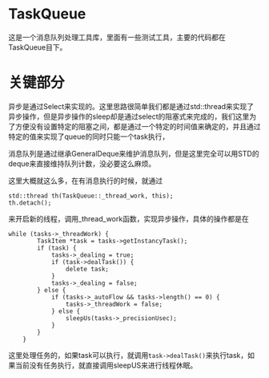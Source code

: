 # TaskQueue
这是一个消息队列处理工具库，里面有一些测试工具，主要的代码都在TaskQueue目下。

# 关键部分
异步是通过Select来实现的。这里思路很简单我们都是通过std::thread来实现了异步操作，但是异步操作的sleep却是通过select的阻塞式来完成的，我们这里为了方便没有设置特定的阻塞之间，都是通过一个特定的时间值来确定的，并且通过特定的值来实现了queue的同时只能一个task执行，

消息队列是通过继承GeneralDeque来维护消息队列，但是这里完全可以用STD的deque来直接维持队列计数，没必要这么麻烦。

这里大概就这么多，在有消息执行的时候，就通过
```
std::thread th(TaskQueue::_thread_work, this);
th.detach();
```
来开启新的线程，调用_thread_work函数，实现异步操作，具体的操作都是在
```
while (tasks->_threadWork) {
		TaskItem *task = tasks->getInstancyTask();
		if (task) {
			tasks->_dealing = true;
			if (task->dealTask()) {
				delete task;
			}
			tasks->_dealing = false;
		} else {
			if (tasks->_autoFlow && tasks->length() == 0) {
				tasks->_threadWork = false;
			} else {
				sleepUs(tasks->_precisionUsec);
			}
		}
	}
```
这里处理任务的，如果task可以执行，就调用```task->dealTask()```来执行task，如果当前没有任务执行，就直接调用sleepUS来进行线程休眠。